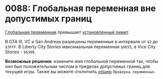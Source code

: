 # 0088: Глобальная переменная вне допустимых границ

[Глобальная переменная](../../coding/variables.md#globalnye-peremennye) превышает [установленный лимит](../../scm-documentation/gta-limits.md). 

В GTA III, VC и San Andreas разрешены переменные в интервале от `$2` до `$3FFF`. В Liberty City Stories максимальная переменная `$6655`, в Vice City Stories - `$6399`.

**Возможные решения**: измените имя глобальной переменной так, чтобы оно был положительным числом в пределах допустимых границ для текущей игры. Также вы можете отключить [опцию](../../options/general.md#proverka-peremennykh) `Проверка переменных`.

